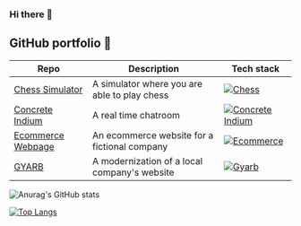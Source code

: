 ### Hi there 👋

## GitHub portfolio :briefcase:

| Repo                           | Description                                                   | Tech stack                     |
| ------------------------------ | ------------------------------------------------------------- | ------------------------------ |
| [Chess Simulator][cs]          | A simulator where you are able to play chess                  | [![Chess](https://skillicons.dev/icons?i=dotnet,cs)](https://skillicons.dev)                          |
| [Concrete Indium][ci]          | A real time chatroom                                          | [![Concrete Indium](https://skillicons.dev/icons?i=js,ts,vue,mongodb,sass,nodejs)](https://skillicons.dev)                           |
| [Ecommerce Webpage][ew]        | An ecommerce website for a fictional company                  | [![Ecommerce](https://skillicons.dev/icons?i=js,ts,angular,mongodb,bootstrap,pug,nodejs)](https://skillicons.dev)                           |
| [GYARB][gy]                    | A modernization of a local company's website                  | [![Gyarb](https://skillicons.dev/icons?i=html,css,js,mongodb,nodejs)](https://skillicons.dev)                           |

[cs]: https://github.com/FabianAronsson/Chess-GUI
[ci]: https://github.com/FabianAronsson/Concrete-Indium
[ew]: https://github.com/FabianAronsson/Ecommerce-Webpage
[gy]: https://github.com/FabianAronsson/GYARB

![Anurag's GitHub stats](https://github-readme-stats.vercel.app/api?username=FabianAronsson&count_private=true&theme=transparent)

[![Top Langs](https://github-readme-stats.vercel.app/api/top-langs/?username=FabianAronsson&langs_count=8)](https://github.com/anuraghazra/github-readme-stats&show_icons=true&theme=transparent)
